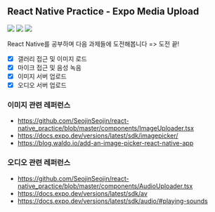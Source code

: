 ## React Native Practice - Expo Media Upload

<div>
    <img src="https://img.shields.io/badge/typescript-%23007ACC.svg?style=for-the-badge&logo=typescript&logoColor=white" />
    <img src="https://img.shields.io/badge/react_native-%2320232a.svg?style=for-the-badge&logo=react&logoColor=%2361DAFB"/>
    <img src="https://img.shields.io/badge/expo-1C1E24?style=for-the-badge&logo=expo&logoColor=#D04A37"/>
</div>

React Native를 공부하며 다음 과제들에 도전해봅니다 => 도전 끝!

- [x] 갤러리 접근 및 이미지 로드
- [x] 마이크 접근 및 음성 녹음
- [x] 이미지 서버 업로드
- [x] 오디오 서버 업로드

### 이미지 관련 레퍼런스

- https://github.com/SeojinSeojin/react-native_practice/blob/master/components/ImageUploader.tsx
- https://docs.expo.dev/versions/latest/sdk/imagepicker/
- https://blog.waldo.io/add-an-image-picker-react-native-app

### 오디오 관련 레퍼런스

- https://github.com/SeojinSeojin/react-native_practice/blob/master/components/AudioUploader.tsx
- https://docs.expo.dev/versions/latest/sdk/av
- https://docs.expo.dev/versions/latest/sdk/audio/#playing-sounds
